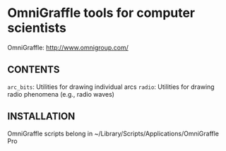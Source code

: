 OmniGraffle tools for computer scientists
=========================================
OmniGraffle: http://www.omnigroup.com/

CONTENTS
--------
`arc_bits`: Utilities for drawing individual arcs
`radio`: Utilities for drawing radio phenomena (e.g., radio waves)

INSTALLATION
------------
OmniGraffle scripts belong in ~/Library/Scripts/Applications/OmniGraffle Pro
